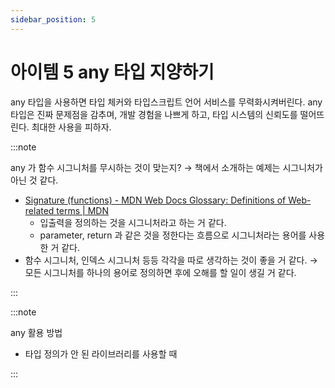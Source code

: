 ```yaml
---
sidebar_position: 5
---
```


# 아이템 5 any 타입 지양하기

any 타입을 사용하면 타입 체커와 타입스크립트 언어 서비스를 무력화시켜버린다. any 타입은 진짜 문제점을 감추며, 개발 경험을 나쁘게 하고, 타입 시스템의 신뢰도를 떨어뜨린다. 최대한 사용을 피하자.

:::note

any 가 함수 시그니처를 무시하는 것이 맞는지? → 책에서 소개하는 예제는 시그니처가 아닌 것 같다.

- [Signature (functions) - MDN Web Docs Glossary: Definitions of Web-related terms | MDN](https://developer.mozilla.org/en-US/docs/Glossary/Signature/Function)
  - 입출력을 정의하는 것을 시그니처라고 하는 거 같다.
  - parameter, return 과 같은 것을 정한다는 흐름으로 시그니처라는 용어를 사용한 거 같다.
- 함수 시그니처, 인덱스 시그니처 등등 각각을 따로 생각하는 것이 좋을 거 같다. → 모든 시그니처를 하나의 용어로 정의하면 후에 오해를 할 일이 생길 거 같다.

:::

:::note

any 활용 방법

- 타입 정의가 안 된 라이브러리를 사용할 때

:::
